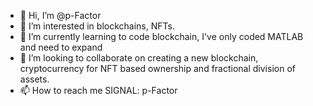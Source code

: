 - 👋 Hi, I’m @p-Factor
- 👀 I’m interested in blockchains, NFTs.
- 🌱 I’m currently learning to code blockchain, I've only coded MATLAB and need to expand
- 💞️ I’m looking to collaborate on creating a new blockchain, cryptocurrency for NFT based ownership and fractional division of assets.
- 📫 How to reach me SIGNAL: p-Factor

<!---
p-Factor/p-Factor is a ✨ special ✨ repository because its `README.md` (this file) appears on your GitHub profile.
You can click the Preview link to take a look at your changes.
--->
